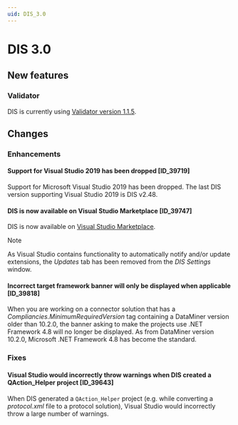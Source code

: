 ```yaml
---
uid: DIS_3.0
---
```


# DIS 3.0

## New features

### Validator

DIS is currently using [Validator version 1.1.5](https://github.com/SkylineCommunications/Skyline.DataMiner.CICD.Validators/releases/tag/1.1.5).

## Changes

### Enhancements

#### Support for Visual Studio 2019 has been dropped [ID_39719]

Support for Microsoft Visual Studio 2019 has been dropped. The last DIS version supporting Visual Studio 2019 is DIS v2.48.

#### DIS is now available on Visual Studio Marketplace [ID_39747]

DIS is now available on [Visual Studio Marketplace](https://marketplace.visualstudio.com/items?itemName=skyline-communications.DataMinerIntegrationStudio).

> [!NOTE]
> As Visual Studio contains functionality to automatically notify and/or update extensions, the *Updates* tab has been removed from the *DIS Settings* window.

#### Incorrect target framework banner will only be displayed when applicable [ID_39818]

When you are working on a connector solution that has a *Compliancies.MinimumRequiredVersion* tag containing a DataMiner version older than 10.2.0, the banner asking to make the projects use .NET Framework 4.8 will no longer be displayed. As from DataMiner version 10.2.0, Microsoft .NET Framework 4.8 has become the standard.

### Fixes

#### Visual Studio would incorrectly throw warnings when DIS created a QAction_Helper project [ID_39643]

When DIS generated a `QAction_Helper` project (e.g. while converting a *protocol.xml* file to a protocol solution), Visual Studio would incorrectly throw a large number of warnings.
